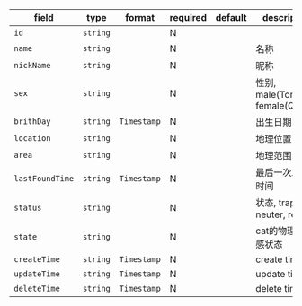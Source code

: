 | field | type | format | required | default | description |
|---|---|---|---|---|---|
| `id` | `string` |  | N |  |
| `name` | `string` |  | N |  | 名称 |
| `nickName` | `string` |  | N |  | 昵称 |
| `sex` | `string` |  | N |  | 性别, male(Tomcat), female(Queen) |
| `brithDay` | `string` | `Timestamp` | N |  | 出生日期 |
| `location` | `string` |  | N |  | 地理位置 |
| `area` | `string` |  | N |  | 地理范围 |
| `lastFoundTime` | `string` | `Timestamp` | N |  | 最后一次发现的时间 |
| `status` | `string` |  | N |  | 状态, trap, neuter, return |
| `state` | `string` |  | N |  | cat的物理或情感状态 |
| `createTime` | `string` | `Timestamp` | N |  | create time |
| `updateTime` | `string` | `Timestamp` | N |  | update time |
| `deleteTime` | `string` | `Timestamp` | N |  | delete time |
